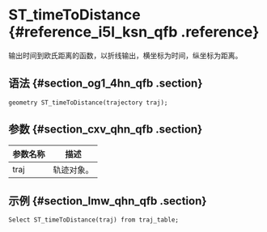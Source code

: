 # ST\_timeToDistance {#reference_i5l_ksn_qfb .reference}

输出时间到欧氏距离的函数，以折线输出，横坐标为时间，纵坐标为距离。

## 语法 {#section_og1_4hn_qfb .section}

```
geometry ST_timeToDistance(trajectory traj);
```

## 参数 {#section_cxv_qhn_qfb .section}

|参数名称|描述|
|----|--|
|traj|轨迹对象。|

## 示例 {#section_lmw_qhn_qfb .section}

```
Select ST_timeToDistance(traj) from traj_table;
```


